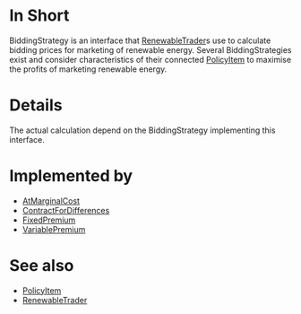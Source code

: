 # In Short
BiddingStrategy is an interface that [RenewableTrader](../Agents/RenewableTrader)s use to calculate bidding prices for marketing of renewable energy.
Several BiddingStrategies exist and consider characteristics of their connected [PolicyItem](./PolicyItem) to maximise the profits of marketing renewable energy.

# Details
The actual calculation depend on the BiddingStrategy implementing this interface.  

# Implemented by
* [AtMarginalCost](./AtMarginalCost)
* [ContractForDifferences](./ContractForDifferences)
* [FixedPremium](./FixedPremium)
* [VariablePremium](./VariablePremium)

# See also
* [PolicyItem](./PolicyItem)
* [RenewableTrader](../Agents/RenewableTrader)
